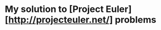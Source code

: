 My solution to [Project Euler][http://projecteuler.net/] problems
===============================================================
